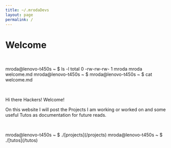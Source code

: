 ```yaml
---
title: ~/.mrodaDevs
layout: page
permalink: /
---
```


# Welcome
<p>&nbsp;</p>
mroda@lenovo-t450s ~ $ ls -l
total 0
-rw-rw-rw- 1 mroda mroda  welcome.md
mroda@lenovo-t450s ~ $
mroda@lenovo-t450s ~ $ cat welcome.md
<p>&nbsp;</p>
Hi there Hackers! Welcome!

On this website I will post the Projects I am working or worked on and some useful Tutos as documentation for future reads.
<p>&nbsp;</p>
mroda@lenovo-t450s ~ $ ./[projects](/projects)
mroda@lenovo-t450s ~ $ ./[tutos](/tutos)
